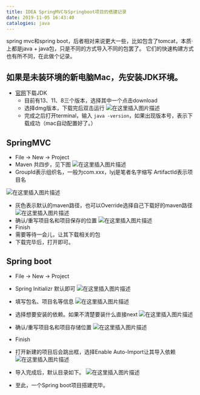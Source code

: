 ```yaml
---
title: IDEA SpringMVC与Springboot项目的搭建记录
date: 2019-11-05 16:43:40
catalogies: java
---
```



spring mvc和spring boot，后者相对来说更大一些，比如包含了tomcat，本质·上都是java + java包，只是不同的方式导入不同的包罢了。
它们的快速构建方式也有所不同，在此做个记录。

## 如果是未装环境的新电脑Mac，先安装JDK环境。
- [官网](https://www.oracle.com/technetwork/java/javase/downloads/index.html)下载JDK
	- 目前有13、11、8三个版本，选择其中一个点击download
	- 选择dmg版本，下载完后双击运行
![在这里插入图片描述](https://img-blog.csdnimg.cn/2019110516255111.png)
	- 完成之后打开terminal，输入 `java -version`，如果出现版本号，表示下载成功（mac自动配置好了。）
## SpringMVC
- File -> New -> Project
- Maven 共四步，见下图
![在这里插入图片描述](https://img-blog.csdnimg.cn/20191105155041261.png)
- GroupId表示组织名，一般为com.xxx，lyj是笔者名字缩写
	ArtifactId表示项目名


![在这里插入图片描述](https://img-blog.csdnimg.cn/20191105155434525.png)
- 灰色表示默认的maven路径，也可以Override选择自己下载好的maven路径
![在这里插入图片描述](https://img-blog.csdnimg.cn/20191105155850351.png)
- 确认/重写项目名和项目保存的位置
![在这里插入图片描述](https://img-blog.csdnimg.cn/2019110516003446.png)
- Finish
- 需要等待一会儿，让其下载相关的包
- 下载完毕后，打开即可。
## Spring boot
- File -> New -> Project
- Spring Initializr 默认即可
![在这里插入图片描述](https://img-blog.csdnimg.cn/20191105160428174.png)
- 填写包名、项目名等信息
![在这里插入图片描述](https://img-blog.csdnimg.cn/2019110516085396.png)

- 选择想要安装的依赖。如果不清楚要装什么直接next
![在这里插入图片描述](https://img-blog.csdnimg.cn/20191105161125876.png)
- 确认/重写项目名和项目存储位置
![在这里插入图片描述](https://img-blog.csdnimg.cn/20191105161158368.png)
- Finish 
- 打开新建的项目后会跳出框，选择Enable Auto-Import让其导入依赖
![在这里插入图片描述](https://img-blog.csdnimg.cn/20191105163914298.png)
- 导入完成后，默认目录如下。
![在这里插入图片描述](https://img-blog.csdnimg.cn/20191105164209965.png)
- 至此，一个Spring boot项目搭建完毕。
